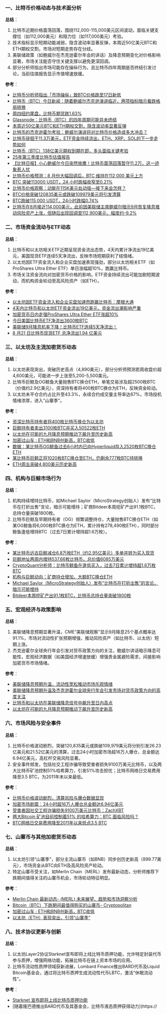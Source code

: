 ### 一、比特币价格动态与技术面分析  
**总结**：  
1. 比特币近期价格震荡回落，围绕112,000-115,000美元区间波动，面临关键支撑位（如112,000美元）和阻力位（如117,000美元）考验。  
2. 技术指标显示短期动能减弱，隐含波动率显著反弹，本周近50亿美元BTC和ETH期权交割，市场对短期走势存在分歧。  
3. 美联储政策（如鲍威尔在杰克逊霍尔年会的讲话）及降息预期变化对价格影响显著，市场关注能否守住关键支撑以避免更深回调。  
4. 部分分析师指出市场可能存在操纵行为，且比特币四年周期是否终结引发讨论，当前估值报告显示市值增速放缓。  

**参考**：  
- [比特币分析师指出「市场操纵」致BTC价格跌至17日新低](https://cn.cointelegraph.com/news/bitcoin-analysts-point-to-manipulation-as-btc-price-falls-to-17-day-low)  
- [比特币（BTC）今日新闻：随着鲍威尔杰克逊演讲临近，两项指标暗示看跌格局转换](https://www.coindesk.com/zh/markets/2025/08/21/key-bitcoin-indicators-hint-at-bearish-regime-shift-as-jackson-hole-nears)  
- [周四纽约尾盘，比特币期货跌1.63%](https://finance.sina.cn/stock/jdts/2025-08-22/detail-infmuxsp5440540.d.html?vt=4&cid=76993&node_id=76993)  
- [Glassnode：比特币（BTC）的四年周期可能并未终结](https://cn.cointelegraph.com/news/bitcoin-price-4-year-old-cycle-not-dead-crypto-analysts)  
- [本周近50亿美元BTC和ETH期权交割，隐含波动率显著反弹](https://www.binance.com/zh-CN/square/post/08-22-2025-50-btc-eth-28650027348594)  
- [比特币的杰克逊霍尔考验：鲍威尔演讲将对比特币价格造成多大冲击？](https://www.coindesk.com/zh/markets/2025/08/22/bitcoin-s-jackson-hole-test-how-hard-could-powell-s-address-hit-btc-prices)  
- [比特币徘徊于11.3万美元，ETF资金持续流出，ETH、XRP、SOL的下一步走势如何](https://www.coindesk.com/zh/markets/2025/08/22/what-next-for-eth-xrp-sol-as-bitcoin-stalls-at-usd113k-and-etf-outflows-mount)  
- [比特币（BTC）138亿美元期权到期在即，多头面临关键考验](https://cn.cointelegraph.com/news/bitcoin-s-13-8b-options-expiry-puts-bulls-on-edge-ahead-of-key-test)  
- [25年第三季度比特币估值报告](https://reports.tiger-research.com/p/tvm-25q3-bitcoin-chn)  
- [【比特日报】小心鲍威尔今日突然放鹰！比特币震荡回落暂守11.2万，这一迹象惹人忧](https://www.fx168news.com/article/%E6%AF%94%E7%89%B9%E5%B8%81-935031)  
- [比特币价格预测：8 月份大幅回调后，BTC 维持在112,000 美元上方](https://tradersunion.com/zh/news/cryptocurrency-news/show/452608-bitcoin-price-prediction-btc-holds/)  
- [BTC 突破113000 USDT，24 小时跌幅收窄至0.21%](https://www.binance.com/cn/square/post/28661784584762)  
- [比特币价格观察：动能在115K美元处动摇—接下来会怎样？](https://news.bitcoin.com/zh/bitebi-jiage-guancha-dongneng-zai-115k-meiyuan-chu-dongyao-jielaihui-zenyang/)  
- [BTC价格突破120835美元或跌破109979美元将引发清算](https://www.binance.com/zh-CN/square/post/08-23-2025-btc-120-835-109-979-28713788304610)  
- [BTC跌破115,000 USDT，24小时跌幅0.74%](https://www.binance.com/zh-CN/square/post/08-24-2025-btc-115-000-usdt-24-0-74-28730010895529)  
- [比特币在8月接近114,000美元，此前因美联储主席鲍威尔暗示9月恢复降息推动风险资产上涨，但随后出现回调至112,900美元，幅度约-9.2%](https://www.cryptopolitan.com/zh-cn/whats-next-for-bitcoin-after-114k-dip/)  


### 二、市场资金流动与ETF动态  
**总结**：  
1. 比特币和以太坊相关ETF近期呈现资金流出态势，4天内累计净流出19亿美元，美国现货ETF连续5天净流出，反映市场短期获利了结情绪。  
2. 以太坊因ETF资金流入和企业买盘加速表现强劲，部分以太坊相关ETF（如ProShares Ultra Ether ETF）单日涨幅超10%，跑赢比特币。  
3. 市场关注资金流向对加密货币价格的影响，ETF资金持续流出可能加剧短期波动，而机构资金轮动至高风险资产（如ETH）。  

**参考**：  
- [以太坊因ETF资金流入和企业买盘加速而跑赢比特币：摩根大通](https://www.coindesk.com/zh/markets/2025/08/21/ether-outpaces-bitcoin-as-etf-inflows-corporate-buying-accelerate-jpmorgan)  
- [4天内比特币和以太坊ETF资金流出19亿美元，资金流出潮影响严重](https://news.bitcoin.com/zh/4tianneibitebiheyi-taifangetijijingjinliuchu19yimeiyuanjijinliuchuchayinyingxiangyanzhong/)  
- [加密货币日内走强ProShares Ultra Ether ETF涨超10%](https://wap.eastmoney.com/a/202508213489856075.html)  
- [今日美国比特币ETF净流出3600枚BTC](https://www.odaily.news/zh-CN/newsflash/444433)  
- [美联储9月降息机率下降！比特币ETF连续5天净流出！](https://cryptonews.com/cn/news/the-federal-rate-cut-in-september-haze-bitcoin-etf-experiences-outflow-for-five-consecutive-days/)  
- [8 月21 日比特币现货ETF 总净流出1.94 亿美元](https://www.wublock123.com/article/6/47536)  


### 三、以太坊及主流加密货币动态  
**总结**：  
1. 以太坊表现突出，突破历史高点（4,890美元），部分分析师预测若周收盘价超4,600美元，可能进一步上涨至5,200-5,500美元。  
2. 比特币巨鲸及OG鲸鱼大量抛售BTC换仓ETH，单笔交易涉及超2500枚BTC（价值约2.9亿美元），资深持有者将400枚BTC换仓为ETH，反映资金轮动。  
3. 以太坊未平仓合约占比升至43.3%，永续合约成交量主导率达67%，市场投机情绪浓厚，进入“山寨季”。  

**参考**：  
- [资深比特币持有者将400枚比特币换仓为以太坊](https://www.binance.com/cn/square/post/28602586636513)  
- [巨鲸持有者卖出3100枚BTC并买入50522枚ETH](https://www.binance.com/zh-CN/square/post/08-22-2025-3-100-btc-50-522-eth-28636993280337)  
- [以太坊在可能的九月降息预期推动下飙升至历史新高](https://www.coindesk.com/zh/markets/2025/08/22/ethereum-surges-to-new-all-time-high-amid-likely-september-rate-cut/)  
- [加密过山车 : ETH和BNB创新高，BTC收低](https://news.bitcoin.com/zh/jiami-guoshanche-eth-he-bnb-chuangxingaobtcshoudi/)  
- [数据：某比特币OG鲸鱼过去6小时内已向Hyperliquid存入2520枚BTC换仓ETH](https://m.marsbit.co/flash/20250823170301396947.html)  
- [某比特币巨鲸正将1020枚BTC换仓至ETH，仍剩余777枚BTC待转换](https://blockweeks.com/newsflash/160361.html)  
- [ETH周五突破4,800美元历史新高](https://www.coindesk.com/zh/markets/2025/08/22/ethereum-surges-to-new-all-time-high-amid-likely-september-rate-cut/)  


### 四、机构与巨鲸市场行为  
**总结**：  
1. 机构持续增持比特币，如Michael Saylor（MicroStrategy创始人）发布“比特币在打折出售”言论，暗示可能增持；矿商Bitdeer本周挖矿产出91.1枚BTC，总持仓量突破1800枚。  
2. 比特币巨鲸及早期持有者（OG）频繁调整持仓，大量抛售BTC换仓ETH（如某OG鲸鱼将6,000枚BTC换仓为ETH，累计持有278,490枚ETH），同时部分鲸鱼逢低增持BTC（过去7日累计增持超1.6万枚）。  

**参考**：  
- [某比特币远古巨鲸减仓6.8万枚ETH（约2.95亿美元）多单并转为买入现货](https://www.coindesk.com/zh/markets/2025/08/21/bitcoin-whale-flips-ethereum-for-btc-after-100k-dip)  
- [巨鲸地址两周内增持537.66枚比特币，总价值6085万美元](https://www.binance.com/cn/square/post/28643444306833)  
- [CryptoQuant分析师：比特币鲸鱼在逢低买入，过去7日累计增持超1.6万枚BTC](https://www.theblockbeats.info/flash/308542)  
- [机构与巨鲸动向：矿商持仓增加，大额BTC换仓ETH](https://www.coindesk.com/zh/business/2025/08/23/kpmg-sees-strong-second-half-for-canadian-fintechs-after-crypto-ai-raked-in-billions)  
- [Michael Saylor（MicroStrategy创始人）发布“比特币在打折出售”的言论，暗示可能增持](https://www.coindesk.com/zh/markets/2025/08/22/michael-saylor-says-bitcoin-is-on-sale-as-microstrategy-reports-100m-loss)  
- [Bitdeer本周挖矿产出91.1枚BTC，比特币总持仓量突破1800枚](https://blockweeks.com/newsflash/160385.html)  


### 五、宏观经济与政策影响  
**总结**：  
1. 美联储降息预期显著升温，CME“美联储观察”显示9月降息25个基点概率达91.1%，市场对流动性扩张预期增强，推动风险资产（如比特币、以太坊）短期上涨。  
2. 杰克逊霍尔全球央行年会引发对货币政策方向的关注，鲍威尔讲话暗示降息可能性，宏观经济数据（如美国经济增速放缓）增强贵金属避险需求，间接影响加密货币市场情绪。  

**参考**：  
- [美联储降息预期升温，流动性宽松推动市场乐观情绪](https://cj.sina.cn/articles/view/5953190046/162d6789e06701yh68?froms=ggmp)  
- [美联储降息预期升温及杰克逊霍尔全球央行年会引发市场对货币政策方向的高度关注](https://www.coindesk.com/zh/markets/2025/08/22/all-eyes-on-powell-as-bitcoin-holds-below-usd113k-crypto-daybook-americas)  
- [比特币和以太坊在美联储降息信号中飙升至日内高点](https://news.bitcoin.com/zh/bitcoin-he-yi-ta-fang-zai-mei-lian-chu-jiang-xi-xinhao-zhong-biao-sheng-zhi-ri-nei-gao-dian/)  
- [以太坊在可能的九月降息预期推动下飙升至历史新高](https://www.coindesk.com/zh/markets/2025/08/22/ethereum-surges-to-new-all-time-high-amid-likely-september-rate-cut/)  


### 六、市场风险与安全事件  
**总结**：  
1. 比特币价格波动剧烈，突破120,835美元或跌破109,979美元将分别引发26.23亿美元和21.52亿美元的清算，过去24小时加密市场超16万人爆仓，总金额达6.94亿美元，高杠杆交易风险显著。  
2. 安全事件频发，包括社交工程诈骗导致受害者损失9100万美元比特币，以及两大比特币矿池控制51%哈希算力，引发51%攻击担忧；比特币网络日交易费用降至3.5 BTC，为2011年末以来最低。  

**参考**：  
- [比特币价格波动剧烈，清算风险与爆仓数据显现](https://www.binance.com/zh-CN/square/post/08-23-2025-btc-120-835-109-979-28713788304610)  
- [加密市场剧震：24小时超16万人爆仓总金额达6.94亿美元](https://www.fx168news.com/article/%E5%8A%A0%E5%AF%86%E8%B4%A7%E5%B8%81-935741)  
- [受害者因社交工程诈骗损失9100万美元比特币：ZachXBT](https://www.coindesk.com/zh/business/2025/08/21/victim-loses-usd91m-in-bitcoin-after-social-engineering-scam-zachxbt)  
- [两大Bitcoin 矿池目前控制着51% 的哈希算力：BTC 面临风险吗？](https://www.cryptopolitan.com/zh-cn/2-bitcoin-pools-now-control-51-of-the-hash-power/)  
- [BTC网络日交易费用降至2011年以来低点3.5 BTC](https://www.binance.com/zh-CN/square/post/08-24-2025-btc-2011-3-5-btc-28737886196962)  


### 七、山寨币与其他加密货币动态  
**总结**：  
1. 以太坊引领“山寨季”，部分主流山寨币（如BNB）同步创历史新高（899.77美元），市场资金从BTC向ETH及高风险资产轮动。  
2. 特定山寨币受关注，如Merlin Chain（MERL）发布最新动态，分析师推荐下跌期间值得关注的山寨币机会，市场轮动特征明显。  

**参考**：  
- [Merlin Chain 最新动态- (MERL) 未来展望、趋势和市场洞察分析](https://coinmarketcap.com/zh/cmc-ai/merlin-chain/latest-updates/)  
- [Bitcoin（BTC）下跌期间最值得购买的山寨币- Cryptopolitan](https://www.cryptopolitan.com/zh-cn/best-altcoin-to-buy-now-during-bitcoin-btc-dip/)  
- [加密过山车 : ETH和BNB创新高，BTC收低](https://news.bitcoin.com/zh/jiami-guoshanche-eth-he-bnb-chuangxingaobtcshoudi/)  
- [以太坊（ETH）表现突出，引领“山寨季”](https://www.coindesk.com/zh/markets/2025/08/22/ethereum-outperforms-bitcoin-as-altseason-begins)  


### 八、技术协议更新与创新  
**总结**：  
1. 以太坊Layer2协议Starknet宣布即将上线比特币质押功能，允许特定封装代币参与质押，增强网络功能，拓展比特币在链上资本市场的应用。  
2. 比特币流动性质押领域获新进展，Lombard Finance推出BARD代币及Liquid Bitcoin基金会，通过将比特币质押生成流动性代币LBTC，激活“休眠流动性”。  

**参考**：  
- [Starknet 宣布即将上线比特币质押功能](https://www.bitpush.news/articles/7564296)  
- [随着隆巴德推出BARD代币及其基金会，比特币液态质押获得动力](https://